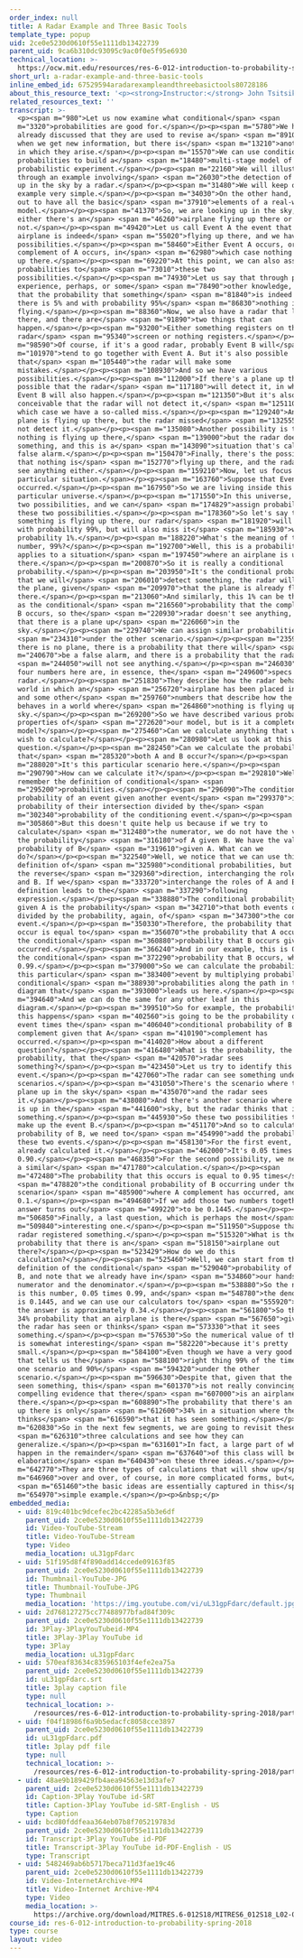 ```yaml
---
order_index: null
title: A Radar Example and Three Basic Tools
template_type: popup
uid: 2ce0e5230d0610f55e1111db13422739
parent_uid: 9ca6b310dc93095c9ac0f0e5f95e6930
technical_location: >-
  https://ocw.mit.edu/resources/res-6-012-introduction-to-probability-spring-2018/part-i-the-fundamentals/a-radar-example-and-three-basic-tools
short_url: a-radar-example-and-three-basic-tools
inline_embed_id: 67529594aradarexampleandthreebasictools80728186
about_this_resource_text: '<p><strong>Instructor:</strong> John Tsitsiklis</p>'
related_resources_text: ''
transcript: >-
  <p><span m="980">Let us now examine what conditional</span> <span
  m="3320">probabilities are good for.</span></p><p><span m="5780">We have
  already discussed that they are used to revise a</span> <span m="8910">model
  when we get new information, but there is</span> <span m="13210">another way
  in which they arise.</span></p><p><span m="15570">We can use conditional
  probabilities to build a</span> <span m="18480">multi-stage model of a
  probabilistic experiment.</span></p><p><span m="22160">We will illustrate this
  through an example involving</span> <span m="26030">the detection of an object
  up in the sky by a radar.</span></p><p><span m="31480">We will keep our
  example very simple.</span></p><p><span m="34030">On the other hand, it turns
  out to have all the basic</span> <span m="37910">elements of a real-world
  model.</span></p><p><span m="41370">So, we are looking up in the sky, and
  either there's an</span> <span m="46260">airplane flying up there or
  not.</span></p><p><span m="49420">Let us call Event A the event that an
  airplane is indeed</span> <span m="55020">flying up there, and we have two
  possibilities.</span></p><p><span m="58460">Either Event A occurs, or the
  complement of A occurs, in</span> <span m="62980">which case nothing is flying
  up there.</span></p><p><span m="69220">At this point, we can also assign some
  probabilities to</span> <span m="73010">these two
  possibilities.</span></p><p><span m="74930">Let us say that through prior
  experience, perhaps, or some</span> <span m="78490">other knowledge, we know
  that the probability that something</span> <span m="81840">is indeed flying up
  there is 5% and with probability 95%</span> <span m="86830">nothing is
  flying.</span></p><p><span m="88360">Now, we also have a radar that looks up
  there, and there are</span> <span m="91890">two things that can
  happen.</span></p><p><span m="93200">Either something registers on the
  radar</span> <span m="95340">screen or nothing registers.</span></p><p><span
  m="98590">Of course, if it's a good radar, probably Event B will</span> <span
  m="101970">tend to go together with Event A. But it's also possible
  that</span> <span m="105440">the radar will make some
  mistakes.</span></p><p><span m="108930">And so we have various
  possibilities.</span></p><p><span m="112000">If there's a plane up there, it's
  possible that the radar</span> <span m="117180">will detect it, in which case
  Event B will also happen.</span></p><p><span m="121350">But it's also
  conceivable that the radar will not detect it,</span> <span m="125110">in
  which case we have a so-called miss.</span></p><p><span m="129240">And so a
  plane is flying up there, but the radar missed</span> <span m="132555">it, did
  not detect it.</span></p><p><span m="135080">Another possibility is that
  nothing is flying up there,</span> <span m="139000">but the radar does detect
  something, and this is a</span> <span m="143090">situation that's called a
  false alarm.</span></p><p><span m="150470">Finally, there's the possibility
  that nothing is</span> <span m="152770">flying up there, and the radar did not
  see anything either.</span></p><p><span m="159210">Now, let us focus on this
  particular situation.</span></p><p><span m="163760">Suppose that Event A has
  occurred.</span></p><p><span m="167950">So we are living inside this
  particular universe.</span></p><p><span m="171550">In this universe, there are
  two possibilities, and we can</span> <span m="174829">assign probabilities to
  these two possibilities.</span></p><p><span m="178360">So let's say that if
  something is flying up there, our radar</span> <span m="181920">will find it
  with probability 99%, but will also miss it</span> <span m="185930">with
  probability 1%.</span></p><p><span m="188220">What's the meaning of this
  number, 99%?</span></p><p><span m="192700">Well, this is a probability that
  applies to a situation</span> <span m="197450">where an airplane is up
  there.</span></p><p><span m="200870">So it is really a conditional
  probability.</span></p><p><span m="203950">It's the conditional probability
  that we will</span> <span m="206010">detect something, the radar will detect
  the plane, given</span> <span m="209970">that the plane is already flying up
  there.</span></p><p><span m="213060">And similarly, this 1% can be thought of
  as the conditional</span> <span m="216560">probability that the complement of
  B occurs, so the</span> <span m="220930">radar doesn't see anything, given
  that there is a plane up</span> <span m="226060">in the
  sky.</span></p><p><span m="229740">We can assign similar probabilities</span>
  <span m="234310">under the other scenario.</span></p><p><span m="235910">If
  there is no plane, there is a probability that there will</span> <span
  m="240670">be a false alarm, and there is a probability that the radar</span>
  <span m="244050">will not see anything.</span></p><p><span m="246030">Those
  four numbers here are, in essence, the</span> <span m="249600">specs of our
  radar.</span></p><p><span m="251830">They describe how the radar behaves in a
  world in which an</span> <span m="256720">airplane has been placed in the sky,
  and some other</span> <span m="259760">numbers that describe how the radar
  behaves in a world where</span> <span m="264860">nothing is flying up in the
  sky.</span></p><p><span m="269200">So we have described various probabilistic
  properties of</span> <span m="272620">our model, but is it a complete
  model?</span></p><p><span m="275460">Can we calculate anything that we might
  wish to calculate?</span></p><p><span m="280980">Let us look at this
  question.</span></p><p><span m="282450">Can we calculate the probability
  that</span> <span m="285320">both A and B occur?</span></p><p><span
  m="288020">It's this particular scenario here.</span></p><p><span
  m="290790">How can we calculate it?</span></p><p><span m="292810">Well, let us
  remember the definition of conditional</span> <span
  m="295200">probabilities.</span></p><p><span m="296090">The conditional
  probability of an event given another event</span> <span m="299370">is the
  probability of their intersection divided by the</span> <span
  m="302340">probability of the conditioning event.</span></p><p><span
  m="305860">But this doesn't quite help us because if we try to
  calculate</span> <span m="312480">the numerator, we do not have the value of
  the probability</span> <span m="316180">of A given B. We have the value of the
  probability of B</span> <span m="319610">given A. What can we
  do?</span></p><p><span m="322540">Well, we notice that we can use this
  definition of</span> <span m="325980">conditional probabilities, but use it in
  the reverse</span> <span m="329360">direction, interchanging the roles of A
  and B. If we</span> <span m="333720">interchange the roles of A and B, our
  definition leads to the</span> <span m="337290">following
  expression.</span></p><p><span m="338880">The conditional probability of B
  given A is the probability</span> <span m="342710">that both events occur
  divided by the probability, again, of</span> <span m="347300">the conditioning
  event.</span></p><p><span m="350330">Therefore, the probability that A and B
  occur is equal to</span> <span m="356070">the probability that A occurs times
  the conditional</span> <span m="360880">probability that B occurs given that A
  occurred.</span></p><p><span m="366240">And in our example, this is 0.05 times
  the conditional</span> <span m="372290">probability that B occurs, which is
  0.99.</span></p><p><span m="379000">So we can calculate the probability of
  this particular</span> <span m="383400">event by multiplying probabilities and
  conditional</span> <span m="388930">probabilities along the path in this tree
  diagram that</span> <span m="393000">leads us here.</span></p><p><span
  m="394640">And we can do the same for any other leaf in this
  diagram.</span></p><p><span m="399510">So for example, the probability that
  this happens</span> <span m="402560">is going to be the probability of this
  event times the</span> <span m="406040">conditional probability of B
  complement given that A</span> <span m="410190">complement has
  occurred.</span></p><p><span m="414020">How about a different
  question?</span></p><p><span m="416480">What is the probability, the total
  probability, that the</span> <span m="420570">radar sees
  something?</span></p><p><span m="423450">Let us try to identify this
  event.</span></p><p><span m="427060">The radar can see something under two
  scenarios.</span></p><p><span m="431050">There's the scenario where there is a
  plane up in the sky</span> <span m="435070">and the radar sees
  it.</span></p><p><span m="438080">And there's another scenario where nothing
  is up in the</span> <span m="441600">sky, but the radar thinks that it sees
  something.</span></p><p><span m="445930">So these two possibilities together
  make up the event B.</span></p><p><span m="451170">And so to calculate the
  probability of B, we need to</span> <span m="454990">add the probabilities of
  these two events.</span></p><p><span m="458130">For the first event, we
  already calculated it.</span></p><p><span m="462000">It's 0.05 times
  0.90.</span></p><p><span m="468350">For the second possibility, we need to do
  a similar</span> <span m="471780">calculation.</span></p><p><span
  m="472480">The probability that this occurs is equal to 0.95 times</span>
  <span m="478820">the conditional probability of B occurring under the
  scenario</span> <span m="485900">where A complement has occurred, and this is
  0.1.</span></p><p><span m="494680">If we add those two numbers together, the
  answer turns out</span> <span m="499220">to be 0.1445.</span></p><p><span
  m="506850">Finally, a last question, which is perhaps the most</span> <span
  m="509840">interesting one.</span></p><p><span m="511950">Suppose that the
  radar registered something.</span></p><p><span m="515320">What is the
  probability that there is an</span> <span m="518150">airplane out
  there?</span></p><p><span m="523429">How do we do this
  calculation?</span></p><p><span m="525460">Well, we can start from the
  definition of the conditional</span> <span m="529040">probability of A given
  B, and note that we already have in</span> <span m="534860">our hands both the
  numerator and the denominator.</span></p><p><span m="538880">So the numerator
  is this number, 0.05 times 0.99, and</span> <span m="548780">the denominator
  is 0.1445, and we can use our calculators to</span> <span m="555920">see that
  the answer is approximately 0.34.</span></p><p><span m="561800">So there is a
  34% probability that an airplane is there</span> <span m="567650">given that
  the radar has seen or thinks</span> <span m="573330">that it sees
  something.</span></p><p><span m="576530">So the numerical value of this answer
  is somewhat interesting</span> <span m="582220">because it's pretty
  small.</span></p><p><span m="584100">Even though we have a very good radar
  that tells us the</span> <span m="588100">right thing 99% of the time under
  one scenario and 90%</span> <span m="594320">under the other
  scenario.</span></p><p><span m="596630">Despite that, given that the radar has
  seen something, this</span> <span m="601370">is not really convincing or
  compelling evidence that there</span> <span m="607000">is an airplane up
  there.</span></p><p><span m="608890">The probability that there's an airplane
  up there is only</span> <span m="612600">34% in a situation where the radar
  thinks</span> <span m="616590">that it has seen something.</span></p><p><span
  m="620830">So in the next few segments, we are going to revisit these</span>
  <span m="626310">three calculations and see how they can
  generalize.</span></p><p><span m="631601">In fact, a large part of what is to
  happen in the remainder</span> <span m="637640">of this class will be
  elaboration</span> <span m="640430">on these three ideas.</span></p><p><span
  m="642770">They are three types of calculations that will show up</span> <span
  m="646960">over and over, of course, in more complicated forms, but</span>
  <span m="651460">the basic ideas are essentially captured in this</span> <span
  m="654970">simple example.</span></p><p>&nbsp;</p>
embedded_media:
  - uid: 819c401bc9dcefec2bc42285a5b3e6df
    parent_uid: 2ce0e5230d0610f55e1111db13422739
    id: Video-YouTube-Stream
    title: Video-YouTube-Stream
    type: Video
    media_location: uL31gpFdarc
  - uid: 51f195d8f4f890add14ccede09163f85
    parent_uid: 2ce0e5230d0610f55e1111db13422739
    id: Thumbnail-YouTube-JPG
    title: Thumbnail-YouTube-JPG
    type: Thumbnail
    media_location: 'https://img.youtube.com/vi/uL31gpFdarc/default.jpg'
  - uid: 2d768127275cc77488977bfad84f309c
    parent_uid: 2ce0e5230d0610f55e1111db13422739
    id: 3Play-3PlayYouTubeid-MP4
    title: 3Play-3Play YouTube id
    type: 3Play
    media_location: uL31gpFdarc
  - uid: 570eaf83634c835965103f4efe2ea75a
    parent_uid: 2ce0e5230d0610f55e1111db13422739
    id: uL31gpFdarc.srt
    title: 3play caption file
    type: null
    technical_location: >-
      /resources/res-6-012-introduction-to-probability-spring-2018/part-i-the-fundamentals/a-radar-example-and-three-basic-tools/uL31gpFdarc.srt
  - uid: f04f18986f6a9b5edacfc8058cce3897
    parent_uid: 2ce0e5230d0610f55e1111db13422739
    id: uL31gpFdarc.pdf
    title: 3play pdf file
    type: null
    technical_location: >-
      /resources/res-6-012-introduction-to-probability-spring-2018/part-i-the-fundamentals/a-radar-example-and-three-basic-tools/uL31gpFdarc.pdf
  - uid: 48ae9b189429fb4aea94563e13d3afe7
    parent_uid: 2ce0e5230d0610f55e1111db13422739
    id: Caption-3Play YouTube id-SRT
    title: Caption-3Play YouTube id-SRT-English - US
    type: Caption
  - uid: bcd80fddfeaa364eb07b8f705219783d
    parent_uid: 2ce0e5230d0610f55e1111db13422739
    id: Transcript-3Play YouTube id-PDF
    title: Transcript-3Play YouTube id-PDF-English - US
    type: Transcript
  - uid: 5482469ab6b5717beca711d3fae19c46
    parent_uid: 2ce0e5230d0610f55e1111db13422739
    id: Video-InternetArchive-MP4
    title: Video-Internet Archive-MP4
    type: Video
    media_location: >-
      https://archive.org/download/MITRES.6-012S18/MITRES6_012S18_L02-05_300k.mp4
course_id: res-6-012-introduction-to-probability-spring-2018
type: course
layout: video
---
```


